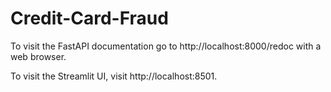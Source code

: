 # Credit-Card-Fraud

To visit the FastAPI documentation go to http://localhost:8000/redoc with a web browser.

To visit the Streamlit UI, visit http://localhost:8501.
